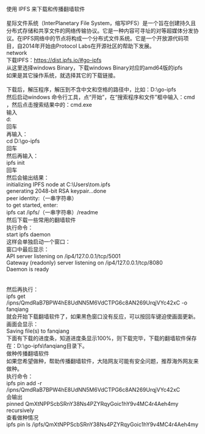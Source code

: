 使用 IPFS 来下载和传播翻墙软件<br>
<br>
星际文件系统（InterPlanetary File System，缩写IPFS）是一个旨在创建持久且分布式存储和共享文件的网络传输协议。它是一种内容可寻址的对等超媒体分发协议。在IPFS网络中的节点将构成一个分布式文件系统。它是一个开放源代码项目，自2014年开始由Protocol Labs在开源社区的帮助下发展。<br>
network<br>
下载IPFS：https://dist.ipfs.io/#go-ipfs<br>
从这里选择windows Binary，下载windows Binary对应的amd64版的ipfs<br>
如果是其它操作系统，就选择其它的下载链接。<br>
<br>
下载后，解压程序，解压到不含中文和空格的路径中，比如：D:\go-ipfs<br>
然后启动windows 命令行工具，点“开始”，在“搜索程序和文件”框中输入：cmd ，然后点击搜索结果中的：cmd.exe<br>
输入<br>
d:<br>
回车<br>
再输入：<br>
cd D:\go-ipfs<br>
回车<br>
然后再输入：<br>
ipfs init<br>
回车<br>
然后会输出结果：<br>
initializing IPFS node at C:\Users\tom\.ipfs<br>
generating 2048-bit RSA keypair...done<br>
peer identity:（一串字符串）<br>
to get started, enter:<br>
ipfs cat /ipfs/（一串字符串）/readme<br>
然后下载一些常用的翻墙软件<br>
执行命令：<br>
start ipfs daemon<br>
这样会单独启动一个窗口：<br>
窗口中最后显示：<br>
API server listening on /ip4/127.0.0.1/tcp/5001<br>
Gateway (readonly) server listening on /ip4/127.0.0.1/tcp/8080<br>
Daemon is ready<br>
<br>
 <br>
然后再执行：<br>
ipfs get /ipns/QmdRaB7BPW4hE8UdNN5M6VdCTPG6c8AN269UrqjVYc42xC -o fanqiang<br>
就会开始下载翻墙软件了，如果黑色窗口没有反应，可以按回车键迫使画面更新。<br>
画面会显示：<br>
Saving file(s) to fanqiang<br>
下面有下载的进度条，知道进度条显示100%，则下载完毕，下载的翻墙软件保存在：D:\go-ipfs\fanqiang目录下。<br>
做种传播翻墙软件<br>
如果您希望做种，帮助传播翻墙软件，大陆网友可能有安全问题，推荐海外网友来做种。<br>
执行命令：<br>
ipfs pin add -r /ipns/QmdRaB7BPW4hE8UdNN5M6VdCTPG6c8AN269UrqjVYc42xC<br>
会输出<br>
pinned QmXtNPPScbSRnY38Ns4PZYRqyGoic1hY9v4MC4r4Aeh4my recursively<br>
查看做种情况<br>
ipfs pin ls /ipfs/QmXtNPPScbSRnY38Ns4PZYRqyGoic1hY9v4MC4r4Aeh4my
